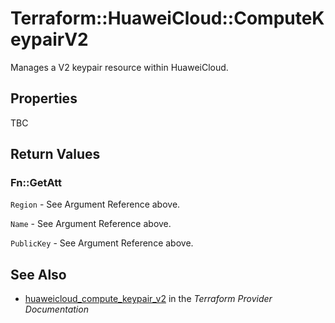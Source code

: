 # Terraform::HuaweiCloud::ComputeKeypairV2

Manages a V2 keypair resource within HuaweiCloud.

## Properties

TBC

## Return Values

### Fn::GetAtt

`Region` - See Argument Reference above.

`Name` - See Argument Reference above.

`PublicKey` - See Argument Reference above.

## See Also

* [huaweicloud_compute_keypair_v2](https://www.terraform.io/docs/providers/huaweicloud/r/compute_keypair_v2.html) in the _Terraform Provider Documentation_